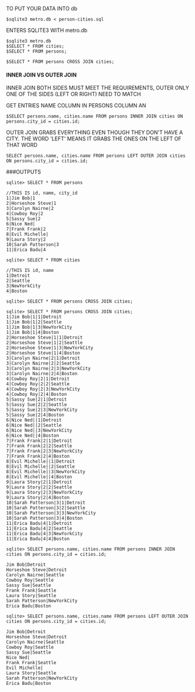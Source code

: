 TO PUT YOUR DATA INTO db

```
$sqlite3 metro.db < person-cities.sql
```
ENTERS SQLITE3 WITH metro.db

```
$sqlite3 metro.db
$SELECT * FROM cities;
$SELECT * FROM persons;
```

```
$SELECT * FROM persons CROSS JOIN cities;
```

#### INNER JOIN VS OUTER JOIN

INNER JOIN BOTH SIDES MUST MEET THE REQUIREMENTS, OUTER ONLY ONE OF THE SIDES (LEFT OR RIGHT) NEED TO MATCH

GET ENTRIES NAME COLUMN IN PERSONS COLUMN AN

```
$SELECT persons.name, cities.name FROM persons INNER JOIN cities ON persons.city_id = cities.id;
```
OUTER JOIN GRABS EVERYTHING EVEN THOUGH THEY DON'T HAVE A CITY. THE WORD 'LEFT' MEANS IT GRABS THE ONES ON THE LEFT OF THAT WORD

```
SELECT persons.name, cities.name FROM persons LEFT OUTER JOIN cities ON persons.city_id = cities.id;
```




###OUTPUTS
```
sqlite> SELECT * FROM persons
```

```
//THIS IS id, name, city_id
1|Jim Bob|1
2|Horseshoe Steve|1
3|Carolyn Nairne|2
4|Cowboy Roy|2
5|Sassy Sue|2
6|Nice Ned|
7|Frank Frank|2
8|Evil Michelle|
9|Laura Story|2
10|Sarah Patterson|3
11|Erica Badu|4
```


```
sqlite> SELECT * FROM cities
```

```
//THIS IS id, name
1|Detroit
2|Seattle
3|NewYorkCity
4|Boston
```

```
sqlite> SELECT * FROM persons CROSS JOIN cities;
```


```
sqlite> SELECT * FROM persons CROSS JOIN cities;
1|Jim Bob|1|1|Detroit
1|Jim Bob|1|2|Seattle
1|Jim Bob|1|3|NewYorkCity
1|Jim Bob|1|4|Boston
2|Horseshoe Steve|1|1|Detroit
2|Horseshoe Steve|1|2|Seattle
2|Horseshoe Steve|1|3|NewYorkCity
2|Horseshoe Steve|1|4|Boston
3|Carolyn Nairne|2|1|Detroit
3|Carolyn Nairne|2|2|Seattle
3|Carolyn Nairne|2|3|NewYorkCity
3|Carolyn Nairne|2|4|Boston
4|Cowboy Roy|2|1|Detroit
4|Cowboy Roy|2|2|Seattle
4|Cowboy Roy|2|3|NewYorkCity
4|Cowboy Roy|2|4|Boston
5|Sassy Sue|2|1|Detroit
5|Sassy Sue|2|2|Seattle
5|Sassy Sue|2|3|NewYorkCity
5|Sassy Sue|2|4|Boston
6|Nice Ned||1|Detroit
6|Nice Ned||2|Seattle
6|Nice Ned||3|NewYorkCity
6|Nice Ned||4|Boston
7|Frank Frank|2|1|Detroit
7|Frank Frank|2|2|Seattle
7|Frank Frank|2|3|NewYorkCity
7|Frank Frank|2|4|Boston
8|Evil Michelle||1|Detroit
8|Evil Michelle||2|Seattle
8|Evil Michelle||3|NewYorkCity
8|Evil Michelle||4|Boston
9|Laura Story|2|1|Detroit
9|Laura Story|2|2|Seattle
9|Laura Story|2|3|NewYorkCity
9|Laura Story|2|4|Boston
10|Sarah Patterson|3|1|Detroit
10|Sarah Patterson|3|2|Seattle
10|Sarah Patterson|3|3|NewYorkCity
10|Sarah Patterson|3|4|Boston
11|Erica Badu|4|1|Detroit
11|Erica Badu|4|2|Seattle
11|Erica Badu|4|3|NewYorkCity
11|Erica Badu|4|4|Boston
```

```
sqlite> SELECT persons.name, cities.name FROM persons INNER JOIN cities ON persons.city_id = cities.id;
```

```
Jim Bob|Detroit
Horseshoe Steve|Detroit
Carolyn Nairne|Seattle
Cowboy Roy|Seattle
Sassy Sue|Seattle
Frank Frank|Seattle
Laura Story|Seattle
Sarah Patterson|NewYorkCity
Erica Badu|Boston
```

```
sqlite> SELECT persons.name, cities.name FROM persons LEFT OUTER JOIN cities ON persons.city_id = cities.id;
```
```
Jim Bob|Detroit
Horseshoe Steve|Detroit
Carolyn Nairne|Seattle
Cowboy Roy|Seattle
Sassy Sue|Seattle
Nice Ned|
Frank Frank|Seattle
Evil Michelle|
Laura Story|Seattle
Sarah Patterson|NewYorkCity
Erica Badu|Boston
```
